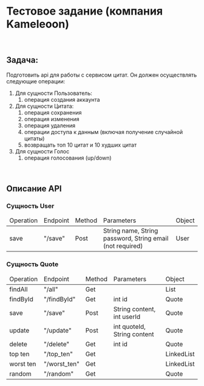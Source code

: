 <h1>
Тестовое задание (компания Kameleoon)
</h1>
</br>
<h2>
  Задача:
</h2>
Подготовить api для работы с сервисом цитат. Он должен осуществлять следующие операции:
<ol>
  <li>
    Для сущности Пользователь:
    <ol>
      <li>
        операция создания аккаунта
      </li>
    </ol>
  </li>
  <li>
    Для сущности Цитата:
    <ol>
      <li>
        операция сохранения
      </li>
      <li>
        операция изменения
      </li>
      <li>
        операция удаления
      </li>
      <li>
        операции доступа к данным (включая получение случайной цитаты)
      </li>
      <li>
        возвращать топ 10 цитат и 10 худших цитат
      </li>
    </ol>
  </li>
  <li>
    Для сущности Голос
    <ol>
      <li>
        операция голосования (up/down)
      </li>
    </ol>
  </li>
</ol>
</br>
<h2>Описание API</h2>
<h3>Сущность User</h3>
<table>
  <thead>
    <td>Operation</td>
    <td>Endpoint</td>
    <td>Method</td>
    <td>Parameters</td>
    <td>Object</td>
  </thead>
  <tr>
    <td>save</td>
    <td>"/save"</td>
    <td>Post</td>
    <td>String name, String password, String email (not required)</td>
    <td>User</td>
  </tr>
</table>
<h3>Сущность Quote</h3>
<table>
  <thead>
    <td>Operation</td>
    <td>Endpoint</td>
    <td>Method</td>
    <td>Parameters</td>
    <td>Object</td>
  </thead>
  <tr>
    <td>findAll</td>
    <td>"/all"</td>
    <td>Get</td>
    <td></td>
    <td>List<Quote></td>
  </tr>
  <tr>
    <td>findById</td>
    <td>"/findById"</td>
    <td>Get</td>
    <td>int id</td>
    <td>Quote</td>
  </tr>
  <tr>
    <td>save</td>
    <td>"/save"</td>
    <td>Post</td>
    <td>String content, int userId</td>
    <td>Quote</td>
  </tr>
  <tr>
    <td>update</td>
    <td>"/update"</td>
    <td>Post</td>
    <td>int quoteId, String content</td>
    <td>Quote</td>
  </tr>
  <tr>
    <td>delete</td>
    <td>"/delete"</td>
    <td>Get</td>
    <td>int id</td>
    <td>Quote</td>
  </tr>
  <tr>
    <td>top ten</td>
    <td>"/top_ten"</td>
    <td>Get</td>
    <td></td>
    <td>LinkedList<QuoteDTO></td>
  </tr>
  <tr>
    <td>worst ten</td>
    <td>"/worst_ten"</td>
    <td>Get</td>
    <td></td>
    <td>LinkedList<QuoteDTO></td>
  </tr>
  <tr>
    <td>random</td>
    <td>"/random"</td>
    <td>Get</td>
    <td></td>
    <td>Quote</td>
  </tr>
</table>
